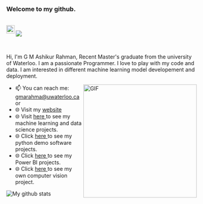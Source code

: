 ### Welcome to my github.

<br/>

<a href="https://www.linkedin.com/in/g-m-ashikur-rahman-a0456217a/">
  <img align="left" alt="Ashik's LinkedIn" width="22px" src="https://cdn.jsdelivr.net/npm/simple-icons@v3/icons/linkedin.svg" />
</a>

![](https://visitor-badge.glitch.me/badge?page_id=gmashik.gmashik)


<br />

Hi, I'm G M Ashikur Rahman, Recent Master's graduate from the university of Waterloo. I am a passionate Programmer. I love to play with my code and data. I am 
interested in different machine learning model developement and deployment.
<br/>
 
 
  <img align="right" alt="GIF" src="https://i.giphy.com/media/PjJ1cLHqLEveXysGDB/giphy.webp" width="300" height="300" />
  

- 📫 You can reach me: gmarahma@uwaterloo.ca or 
- 🌐 Visit my <a href="https://gmashik.github.io/web/"> website <a/>
- 🌐 Visit <a href="https://gmashik.github.io/web/mlproj.html"> here <a/>to see my machine learning and data science projects. 
- 🌐 Click <a href="https://gmashik.github.io/web/codeproj.html"> here <a/>to see my python demo software projects. 
- 🌐 Click <a href="https://gmashik.github.io/web/dlpjoj.html"> here <a/>to see my Power BI projects.
- 🌐 Click <a href="https://github.com/gmashik/Image_classification_project"> here <a/>to see my own computer vision project.


![My github stats](https://github-readme-stats.vercel.app/api?username=gmashik&show_icons=true&hide_border=true)

